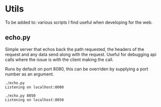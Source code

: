 Utils
=====

To be added to: various scripts I find useful when developing for the web.

echo.py
-------

Simple server that echos back the path requested, the headers of the request and any data send along with the request. Useful for debugging api calls where the issue is with the client making the call.

Runs by default on port 8080, this can be overriden by supplying a port number as an argument.

	./echo.py
	Listening on localhost:8080

	./echo.py 8050
	Listening on localhost:8050

